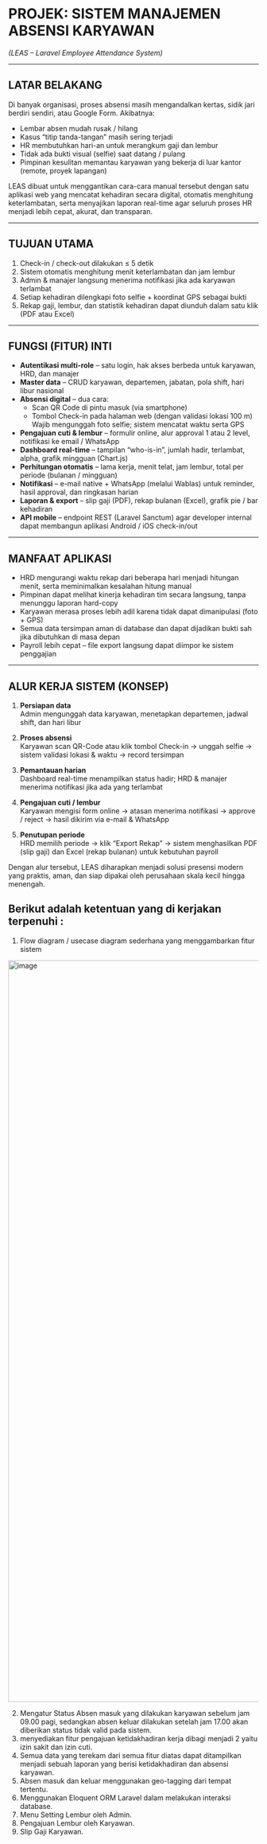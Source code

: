 # PROJEK: SISTEM MANAJEMEN ABSENSI KARYAWAN  
*(LEAS – Laravel Employee Attendance System)*

---

## LATAR BELAKANG  
Di banyak organisasi, proses absensi masih mengandalkan kertas, sidik jari berdiri sendiri, atau Google Form. Akibatnya:  
- Lembar absen mudah rusak / hilang  
- Kasus “titip tanda-tangan” masih sering terjadi  
- HR membutuhkan hari-an untuk merangkum gaji dan lembur  
- Tidak ada bukti visual (selfie) saat datang / pulang  
- Pimpinan kesulitan memantau karyawan yang bekerja di luar kantor (remote, proyek lapangan)  

LEAS dibuat untuk menggantikan cara-cara manual tersebut dengan satu aplikasi web yang mencatat kehadiran secara digital, otomatis menghitung keterlambatan, serta menyajikan laporan real-time agar seluruh proses HR menjadi lebih cepat, akurat, dan transparan.

---

## TUJUAN UTAMA  
1. Check-in / check-out dilakukan ≤ 5 detik  
2. Sistem otomatis menghitung menit keterlambatan dan jam lembur  
3. Admin & manajer langsung menerima notifikasi jika ada karyawan terlambat  
4. Setiap kehadiran dilengkapi foto selfie + koordinat GPS sebagai bukti  
5. Rekap gaji, lembur, dan statistik kehadiran dapat diunduh dalam satu klik (PDF atau Excel)

---

## FUNGSI (FITUR) INTI  
- **Autentikasi multi-role** – satu login, hak akses berbeda untuk karyawan, HRD, dan manajer  
- **Master data** – CRUD karyawan, departemen, jabatan, pola shift, hari libur nasional  
- **Absensi digital** – dua cara:  
  - Scan QR Code di pintu masuk (via smartphone)  
  - Tombol Check-in pada halaman web (dengan validasi lokasi 100 m)  
  Wajib mengunggah foto selfie; sistem mencatat waktu serta GPS  
- **Pengajuan cuti & lembur** – formulir online, alur approval 1 atau 2 level, notifikasi ke email / WhatsApp  
- **Dashboard real-time** – tampilan “who-is-in”, jumlah hadir, terlambat, alpha, grafik mingguan (Chart.js)  
- **Perhitungan otomatis** – lama kerja, menit telat, jam lembur, total per periode (bulanan / mingguan)  
- **Notifikasi** – e-mail native + WhatsApp (melalui Wablas) untuk reminder, hasil approval, dan ringkasan harian  
- **Laporan & export** – slip gaji (PDF), rekap bulanan (Excel), grafik pie / bar kehadiran  
- **API mobile** – endpoint REST (Laravel Sanctum) agar developer internal dapat membangun aplikasi Android / iOS check-in/out

---

## MANFAAT APLIKASI
- HRD mengurangi waktu rekap dari beberapa hari menjadi hitungan menit, serta meminimalkan kesalahan hitung manual  
- Pimpinan dapat melihat kinerja kehadiran tim secara langsung, tanpa menunggu laporan hard-copy  
- Karyawan merasa proses lebih adil karena tidak dapat dimanipulasi (foto + GPS)  
- Semua data tersimpan aman di database dan dapat dijadikan bukti sah jika dibutuhkan di masa depan  
- Payroll lebih cepat – file export langsung dapat diimpor ke sistem penggajian

---

## ALUR KERJA SISTEM (KONSEP)  
1. **Persiapan data**  
   Admin mengunggah data karyawan, menetapkan departemen, jadwal shift, dan hari libur  

2. **Proses absensi**  
   Karyawan scan QR-Code atau klik tombol Check-in → unggah selfie → sistem validasi lokasi & waktu → record tersimpan  

3. **Pemantauan harian**  
   Dashboard real-time menampilkan status hadir; HRD & manajer menerima notifikasi jika ada yang terlambat  

4. **Pengajuan cuti / lembur**  
   Karyawan mengisi form online → atasan menerima notifikasi → approve / reject → hasil dikirim via e-mail & WhatsApp  

5. **Penutupan periode**  
   HRD memilih periode → klik “Export Rekap” → sistem menghasilkan PDF (slip gaji) dan Excel (rekap bulanan) untuk kebutuhan payroll

Dengan alur tersebut, LEAS diharapkan menjadi solusi presensi modern yang praktis, aman, dan siap dipakai oleh perusahaan skala kecil hingga menengah.


## Berikut adalah ketentuan yang di kerjakan terpenuhi :
1.  Flow diagram / usecase diagram sederhana yang menggambarkan fitur sistem
  <img width="3522" height="1491" alt="image" src="https://github.com/user-attachments/assets/82c939b7-5c58-4fd7-a786-804b27138383" />

2. Mengatur Status Absen masuk yang dilakukan karyawan sebelum jam 09.00 pagi, sedangkan absen keluar dilakukan setelah jam 17.00 akan diberikan status tidak valid pada sistem.
3. menyediakan fitur pengajuan ketidakhadiran kerja dibagi menjadi 2 yaitu izin sakit dan izin cuti.
4. Semua data yang terekam dari semua fitur diatas dapat ditampilkan menjadi sebuah laporan yang berisi ketidakhadiran dan absensi karyawan.
5. Absen masuk dan keluar menggunakan geo-tagging dari tempat tertentu.
6. Menggunakan Eloquent ORM Laravel dalam melakukan interaksi database.
7. Menu Setting Lembur oleh Admin.
8. Pengajuan Lembur oleh Karyawan.
9. Slip Gaji Karyawan.
